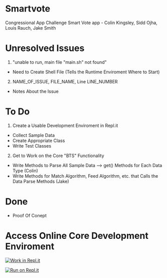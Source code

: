 # Smartvote
Congressional App Challenge Smart Vote app - Colin Kingsley, Sidd Ojha, Louis Rauch, Jake Smith

# Unresolved Issues
1. "unable to run, main file "main.sh" not found"
- Need to Create Shell File (Tells the Runtime Enviroment Where to Start)
2. NAME_OF_ISSUE, FILE_NAME, Line LINE_NUMBER
- Notes About the Issue

# To Do
1. Create a Usable Development Enviroment in Repl.it
- Collect Sample Data
- Create Appropriate Class
- Write Test Classes

2. Get to Work on the Core "BTS" Functionality
- Write Methods to Parse All Sample Data --> get() Methods for Each Data Type (Colin)
- Write Methods for Match Algorithm, Feed Algorithm, etc. that Calls the Data Parse Methods (Jake)

# Done
- Proof Of Conept

# Access Online Core Development Enviroment
[![Work in Repl.it](https://classroom.github.com/assets/work-in-replit-14baed9a392b3a25080506f3b7b6d57f295ec2978f6f33ec97e36a161684cbe9.svg)](https://repl.it/github/colinkingsley/smartvote)

[![Run on Repl.it](https://repl.it/badge/github/colinkingsley/smartvote)](https://repl.it/github/colinkingsley/smartvote)
